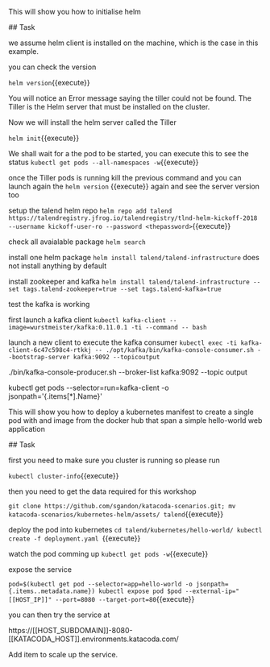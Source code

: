 This will show you how to initialise helm

## Task

we assume helm client is installed on the machine, which is the case in this example.

you can check the version

`helm version`{{execute}}

You will notice an Error message saying the tiller could not be found.
The Tiller is the Helm server that must be installed on the cluster.

Now we will install the helm server called the Tiller 

`helm init`{{execute}}

We shall wait for a the pod to be started, you can execute this to see the status `kubectl get pods --all-namespaces -w`{{execute}}

once the Tiller pods is running kill the previous command and you can launch again the `helm version` {{execute}} again and see the server version too


setup the talend helm repo
`helm repo add talend https://talendregistry.jfrog.io/talendregistry/tlnd-helm-kickoff-2018 --username kickoff-user-ro --password <thepassword>`{{execute}}

check all avaialable package
`helm search`

install one helm package
`helm install talend/talend-infrastructure`
does not install anything by default

install zookeeper and kafka
`helm install talend/talend-infrastructure --set tags.talend-zookeeper=true --set tags.talend-kafka=true`

test the kafka is working

first launch a kafka client
`kubectl kafka-client --image=wurstmeister/kafka:0.11.0.1 -ti --command -- bash`



launch a new client to execute the kafka consumer
`kubectl exec -ti kafka-client-6c47c598c4-rtkkj -- ./opt/kafka/bin/kafka-console-consumer.sh --bootstrap-server kafka:9092 --topicoutput`


./bin/kafka-console-producer.sh --broker-list kafka:9092 --topic output

kubectl get pods --selector=run=kafka-client -o jsonpath='{.items[*].Name}'



This will show you how to deploy a kubernetes manifest to create a single pod with and image from the docker hub that span a simple hello-world web application

## Task

first you need to make sure you cluster is running so please run

`kubectl cluster-info`{{execute}}

then you need to get the data required for this workshop

`git clone https://github.com/sgandon/katacoda-scenarios.git; mv katacoda-scenarios/kubernetes-helm/assets/ talend`{{execute}}

deploy the pod into kubernetes
`cd talend/kubernetes/hello-world/
kubectl create -f deployment.yaml
`{{execute}}

watch the pod comming up
`kubectl get pods -w`{{execute}}

expose the service

`pod=$(kubectl get pod --selector=app=hello-world -o jsonpath={.items..metadata.name})
kubectl expose pod $pod --external-ip="[[HOST_IP]]" --port=8080 --target-port=80`{{execute}}


you can then try the service at

https://[[HOST_SUBDOMAIN]]-8080-[[KATACODA_HOST]].environments.katacoda.com/


Add item to scale up the service.
